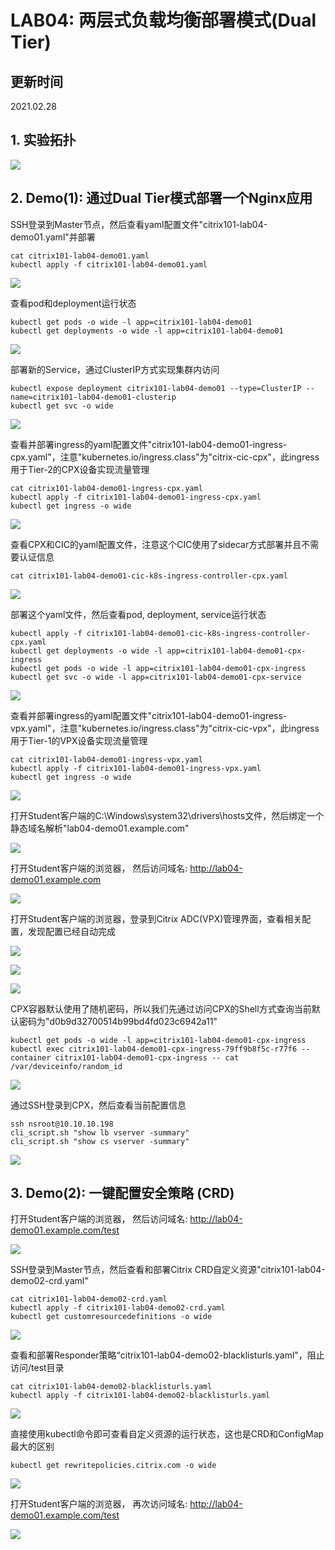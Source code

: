 # LAB04: 两层式负载均衡部署模式(Dual Tier)

## 更新时间

2021.02.28

## 1. 实验拓扑

![](./images/101-lab04-k8s-dual-tier-topology.png)

## 2. Demo(1): 通过Dual Tier模式部署一个Nginx应用

SSH登录到Master节点，然后查看yaml配置文件"citrix101-lab04-demo01.yaml"并部署

```
cat citrix101-lab04-demo01.yaml
kubectl apply -f citrix101-lab04-demo01.yaml
```

![](./images/101-lab04-k8s-dual-tier-01.png)

查看pod和deployment运行状态

```
kubectl get pods -o wide -l app=citrix101-lab04-demo01
kubectl get deployments -o wide -l app=citrix101-lab04-demo01
```

![](./images/101-lab04-k8s-dual-tier-02.png)

部署新的Service，通过ClusterIP方式实现集群内访问

```
kubectl expose deployment citrix101-lab04-demo01 --type=ClusterIP --name=citrix101-lab04-demo01-clusterip
kubectl get svc -o wide
```

![](./images/101-lab04-k8s-dual-tier-03.png)

查看并部署ingress的yaml配置文件"citrix101-lab04-demo01-ingress-cpx.yaml"，注意"kubernetes.io/ingress.class"为"citrix-cic-cpx"，此ingress用于Tier-2的CPX设备实现流量管理

```
cat citrix101-lab04-demo01-ingress-cpx.yaml
kubectl apply -f citrix101-lab04-demo01-ingress-cpx.yaml
kubectl get ingress -o wide
```

![](./images/101-lab04-k8s-dual-tier-04.png)

查看CPX和CIC的yaml配置文件，注意这个CIC使用了sidecar方式部署并且不需要认证信息

```
cat citrix101-lab04-demo01-cic-k8s-ingress-controller-cpx.yaml
```

![](./images/101-lab04-k8s-dual-tier-05.png)

部署这个yaml文件，然后查看pod, deployment, service运行状态

```
kubectl apply -f citrix101-lab04-demo01-cic-k8s-ingress-controller-cpx.yaml
kubectl get deployments -o wide -l app=citrix101-lab04-demo01-cpx-ingress
kubectl get pods -o wide -l app=citrix101-lab04-demo01-cpx-ingress
kubectl get svc -o wide -l app=citrix101-lab04-demo01-cpx-service
```

![](./images/101-lab04-k8s-dual-tier-06.png)

查看并部署ingress的yaml配置文件"citrix101-lab04-demo01-ingress-vpx.yaml"，注意"kubernetes.io/ingress.class"为"citrix-cic-vpx"，此ingress用于Tier-1的VPX设备实现流量管理

```
cat citrix101-lab04-demo01-ingress-vpx.yaml
kubectl apply -f citrix101-lab04-demo01-ingress-vpx.yaml
kubectl get ingress -o wide
```

![](./images/101-lab04-k8s-dual-tier-07.png)

打开Student客户端的C:\Windows\system32\drivers\hosts文件，然后绑定一个静态域名解析"lab04-demo01.example.com"

![](./images/101-lab04-k8s-dual-tier-08.png)

打开Student客户端的浏览器， 然后访问域名: http://lab04-demo01.example.com

![](./images/101-lab04-k8s-dual-tier-09.png)

打开Student客户端的浏览器，登录到Citrix ADC(VPX)管理界面，查看相关配置，发现配置已经自动完成

![](./images/101-lab04-k8s-dual-tier-10.png)

![](./images/101-lab04-k8s-dual-tier-11.png)

![](./images/101-lab04-k8s-dual-tier-12.png)

CPX容器默认使用了随机密码，所以我们先通过访问CPX的Shell方式查询当前默认密码为"d0b9d32700514b99bd4fd023c6942a11"

```
kubectl get pods -o wide -l app=citrix101-lab04-demo01-cpx-ingress
kubectl exec citrix101-lab04-demo01-cpx-ingress-79ff9b8f5c-r77f6 --container citrix101-lab04-demo01-cpx-ingress -- cat /var/deviceinfo/random_id

```

![](./images/101-lab04-k8s-dual-tier-18.png)

通过SSH登录到CPX，然后查看当前配置信息

```
ssh nsroot@10.10.10.198
cli_script.sh "show lb vserver -summary"
cli_script.sh "show cs vserver -summary"
```

![](./images/101-lab04-k8s-dual-tier-19.png)



## 3. Demo(2): 一键配置安全策略 (CRD)

打开Student客户端的浏览器， 然后访问域名: http://lab04-demo01.example.com/test

![](./images/101-lab04-k8s-dual-tier-14.png)

SSH登录到Master节点，然后查看和部署Citrix CRD自定义资源"citrix101-lab04-demo02-crd.yaml"

```
cat citrix101-lab04-demo02-crd.yaml
kubectl apply -f citrix101-lab04-demo02-crd.yaml
kubectl get customresourcedefinitions -o wide
```

![](./images/101-lab04-k8s-dual-tier-13.png)

查看和部署Responder策略“citrix101-lab04-demo02-blacklisturls.yaml"，阻止访问/test目录

```
cat citrix101-lab04-demo02-blacklisturls.yaml
kubectl apply -f citrix101-lab04-demo02-blacklisturls.yaml
```

![](./images/101-lab04-k8s-dual-tier-15.png)

直接使用kubectl命令即可查看自定义资源的运行状态，这也是CRD和ConfigMap最大的区别

```
kubectl get rewritepolicies.citrix.com -o wide
```

![](./images/101-lab04-k8s-dual-tier-16.png)

打开Student客户端的浏览器， 再次访问域名: http://lab04-demo01.example.com/test

![](./images/101-lab04-k8s-dual-tier-17.png)

